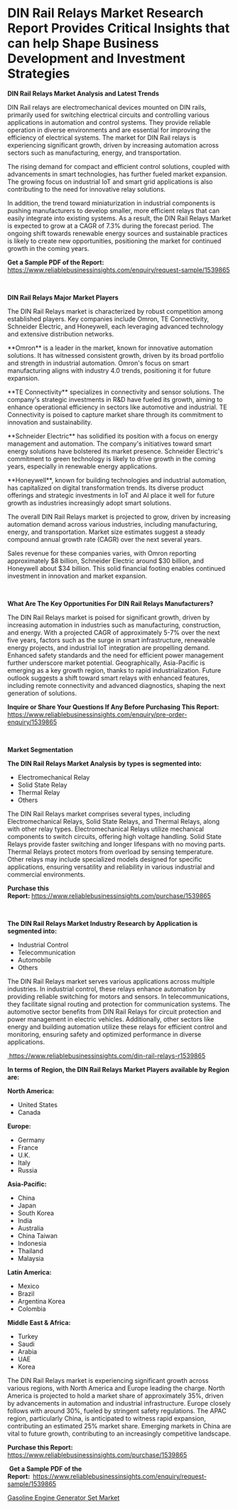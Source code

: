 <p><h1>DIN Rail Relays Market Research Report Provides Critical Insights that can help Shape Business Development and Investment Strategies</h1></p><p><strong>DIN Rail Relays Market Analysis and Latest Trends</strong></p>
<p><p>DIN Rail relays are electromechanical devices mounted on DIN rails, primarily used for switching electrical circuits and controlling various applications in automation and control systems. They provide reliable operation in diverse environments and are essential for improving the efficiency of electrical systems. The market for DIN Rail relays is experiencing significant growth, driven by increasing automation across sectors such as manufacturing, energy, and transportation. </p><p>The rising demand for compact and efficient control solutions, coupled with advancements in smart technologies, has further fueled market expansion. The growing focus on industrial IoT and smart grid applications is also contributing to the need for innovative relay solutions. </p><p>In addition, the trend toward miniaturization in industrial components is pushing manufacturers to develop smaller, more efficient relays that can easily integrate into existing systems. As a result, the DIN Rail Relays Market is expected to grow at a CAGR of 7.3% during the forecast period. The ongoing shift towards renewable energy sources and sustainable practices is likely to create new opportunities, positioning the market for continued growth in the coming years.</p></p>
<p><strong>Get a Sample PDF of the Report:&nbsp;</strong> <a href="https://www.reliablebusinessinsights.com/enquiry/request-sample/1539865?utm_campaign=2252&utm_medium=2&utm_source=Github&utm_content=ia&utm_term=20022025&utm_id=din-rail-relays">https://www.reliablebusinessinsights.com/enquiry/request-sample/1539865</a></p>
<p>&nbsp;</p>
<p><strong>DIN Rail Relays Major Market Players</strong></p>
<p><p>The DIN Rail Relays market is characterized by robust competition among established players. Key companies include Omron, TE Connectivity, Schneider Electric, and Honeywell, each leveraging advanced technology and extensive distribution networks.</p><p>**Omron** is a leader in the market, known for innovative automation solutions. It has witnessed consistent growth, driven by its broad portfolio and strength in industrial automation. Omron's focus on smart manufacturing aligns with industry 4.0 trends, positioning it for future expansion.</p><p>**TE Connectivity** specializes in connectivity and sensor solutions. The company's strategic investments in R&D have fueled its growth, aiming to enhance operational efficiency in sectors like automotive and industrial. TE Connectivity is poised to capture market share through its commitment to innovation and sustainability.</p><p>**Schneider Electric** has solidified its position with a focus on energy management and automation. The company's initiatives toward smart energy solutions have bolstered its market presence. Schneider Electric's commitment to green technology is likely to drive growth in the coming years, especially in renewable energy applications.</p><p>**Honeywell**, known for building technologies and industrial automation, has capitalized on digital transformation trends. Its diverse product offerings and strategic investments in IoT and AI place it well for future growth as industries increasingly adopt smart solutions.</p><p>The overall DIN Rail Relays market is projected to grow, driven by increasing automation demand across various industries, including manufacturing, energy, and transportation. Market size estimates suggest a steady compound annual growth rate (CAGR) over the next several years.</p><p>Sales revenue for these companies varies, with Omron reporting approximately $8 billion, Schneider Electric around $30 billion, and Honeywell about $34 billion. This solid financial footing enables continued investment in innovation and market expansion.</p></p>
<p>&nbsp;</p>
<p><strong>What Are The Key Opportunities For DIN Rail Relays Manufacturers?</strong></p>
<p><p>The DIN Rail Relays market is poised for significant growth, driven by increasing automation in industries such as manufacturing, construction, and energy. With a projected CAGR of approximately 5-7% over the next five years, factors such as the surge in smart infrastructure, renewable energy projects, and industrial IoT integration are propelling demand. Enhanced safety standards and the need for efficient power management further underscore market potential. Geographically, Asia-Pacific is emerging as a key growth region, thanks to rapid industrialization. Future outlook suggests a shift toward smart relays with enhanced features, including remote connectivity and advanced diagnostics, shaping the next generation of solutions.</p></p>
<p><strong>Inquire or Share Your Questions If Any Before Purchasing This Report:</strong> <a href="https://www.reliablebusinessinsights.com/enquiry/pre-order-enquiry/1539865?utm_campaign=2252&utm_medium=2&utm_source=Github&utm_content=ia&utm_term=20022025&utm_id=din-rail-relays">https://www.reliablebusinessinsights.com/enquiry/pre-order-enquiry/1539865</a></p>
<p>&nbsp;</p>
<p><strong>Market Segmentation</strong></p>
<p><strong>The DIN Rail Relays Market Analysis by types is segmented into:</strong></p>
<p><ul><li>Electromechanical Relay</li><li>Solid State Relay</li><li>Thermal Relay</li><li>Others</li></ul></p>
<p><p>The DIN Rail Relays market comprises several types, including Electromechanical Relays, Solid State Relays, and Thermal Relays, along with other relay types. Electromechanical Relays utilize mechanical components to switch circuits, offering high voltage handling. Solid State Relays provide faster switching and longer lifespans with no moving parts. Thermal Relays protect motors from overload by sensing temperature. Other relays may include specialized models designed for specific applications, ensuring versatility and reliability in various industrial and commercial environments.</p></p>
<p><strong>Purchase this Report:&nbsp;</strong><a href="https://www.reliablebusinessinsights.com/purchase/1539865?utm_campaign=2252&utm_medium=2&utm_source=Github&utm_content=ia&utm_term=20022025&utm_id=din-rail-relays">https://www.reliablebusinessinsights.com/purchase/1539865</a></p>
<p>&nbsp;</p>
<p><strong>The DIN Rail Relays Market Industry Research by Application is segmented into:</strong></p>
<p><ul><li>Industrial Control</li><li>Telecommunication</li><li>Automobile</li><li>Others</li></ul></p>
<p><p>The DIN Rail Relays market serves various applications across multiple industries. In industrial control, these relays enhance automation by providing reliable switching for motors and sensors. In telecommunications, they facilitate signal routing and protection for communication systems. The automotive sector benefits from DIN Rail Relays for circuit protection and power management in electric vehicles. Additionally, other sectors like energy and building automation utilize these relays for efficient control and monitoring, ensuring safety and optimized performance in diverse applications.</p></p>
<p><a href="https://www.reliablebusinessinsights.com/din-rail-relays-r1539865?utm_campaign=2252&utm_medium=2&utm_source=Github&utm_content=ia&utm_term=20022025&utm_id=din-rail-relays">&nbsp;https://www.reliablebusinessinsights.com/din-rail-relays-r1539865</a></p>
<p><strong>In terms of Region, the DIN Rail Relays Market Players available by Region are:</strong></p>
<p>
    <p> <strong> North America: </strong>
        <ul>
            <li>United States</li>
            <li>Canada</li>
        </ul>
        </p> 
    <p> <strong> Europe: </strong>
        <ul>
            <li>Germany</li>
            <li>France</li>
            <li>U.K.</li>
            <li>Italy</li>
            <li>Russia</li>
        </ul>
        </p> 
    <p> <strong> Asia-Pacific: </strong>
        <ul>
            <li>China</li>
            <li>Japan</li>
            <li>South Korea</li>
            <li>India</li>
            <li>Australia</li>
            <li>China Taiwan</li>
            <li>Indonesia</li>
            <li>Thailand</li>
            <li>Malaysia</li>
        </ul>
        </p> 
    <p> <strong> Latin America: </strong>
        <ul>
            <li>Mexico</li>
            <li>Brazil</li>
            <li>Argentina Korea</li>
            <li>Colombia</li>
        </ul>
        </p> 
    <p> <strong> Middle East & Africa: </strong>
        <ul>
            <li>Turkey</li>
            <li>Saudi</li>
            <li>Arabia</li>
            <li>UAE</li>
            <li>Korea</li>
        </ul>
    </p>
    </p>
<p><p>The DIN Rail Relays market is experiencing significant growth across various regions, with North America and Europe leading the charge. North America is projected to hold a market share of approximately 35%, driven by advancements in automation and industrial infrastructure. Europe closely follows with around 30%, fueled by stringent safety regulations. The APAC region, particularly China, is anticipated to witness rapid expansion, contributing an estimated 25% market share. Emerging markets in China are vital to future growth, contributing to an increasingly competitive landscape.</p></p>
<p><strong>Purchase this Report: </strong><a href="https://www.reliablebusinessinsights.com/purchase/1539865?utm_campaign=2252&utm_medium=2&utm_source=Github&utm_content=ia&utm_term=20022025&utm_id=din-rail-relays">https://www.reliablebusinessinsights.com/purchase/1539865</a></p>
<p>&nbsp;<strong>Get a Sample PDF of the Report:&nbsp;&nbsp;</strong><a href="https://www.reliablebusinessinsights.com/enquiry/request-sample/1539865?utm_campaign=2252&utm_medium=2&utm_source=Github&utm_content=ia&utm_term=20022025&utm_id=din-rail-relays">https://www.reliablebusinessinsights.com/enquiry/request-sample/1539865</a></p>
<p><strong></strong></p>
<p><p><a href="https://github.com/DianaWilson796/Market-Research-Report-List-1/blob/main/gasoline-engine-generator-set-market.md?utm_campaign=2252&utm_medium=2&utm_source=Github&utm_content=ia&utm_term=20022025&utm_id=din-rail-relays">Gasoline Engine Generator Set Market</a></p></p>